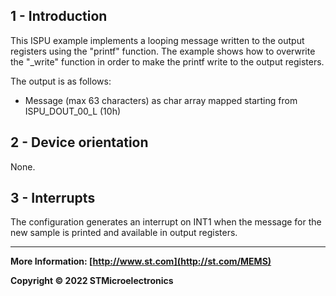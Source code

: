 ## 1 - Introduction

This ISPU example implements a looping message written to the output registers using the "printf" function. The example shows how to overwrite the "\_write" function in order to make the printf write to the output registers.

The output is as follows:

* Message (max 63 characters) as char array mapped starting from ISPU_DOUT_00_L (10h)


## 2 - Device orientation

None.


## 3 - Interrupts

The configuration generates an interrupt on INT1 when the message for the new sample is printed and available in output registers.

------

**More Information: [http://www.st.com](http://st.com/MEMS)**

**Copyright © 2022 STMicroelectronics**